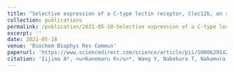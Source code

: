 ```yaml
---
title: "Selective expression of a C-type lectin receptor, Clec12b, on skin mast cells"
collection: publications
permalink: /publication/2021-05-18-Selective expression of a C-type lectin receptor, Clec12b, on skin mast cells
excerpt: ''
date: 2021-05-18
venue: 'Biochem Biophys Res Commun'
paperurl: 'https://www.sciencedirect.com/science/article/pii/S0006291X21007154'
citation: 'Iijima A*, <u>Kanemaru K</u>*, Wang Y, Nabekura T, Nakamura Y, Fujisawa Y, Mori D, Ohmuraya M, Yamasaki S, Tahara-Hanaoka S, Shibuya A. Selective expression of a C-type lectin receptor, Clec12b, on skin mast cells. <b><i>Biochem Biophys Res Commun</i></b>. 2021 Jul 5;561:101-105. doi: 10.1016/j.bbrc.2021.04.097. Epub 2021 May 18. Erratum in: Biochem Biophys Res Commun. 2021 Sep 3;568:193-194. doi: 10.1016/j.bbrc.2021.07.009. PMID: 34020140.'
---
```


